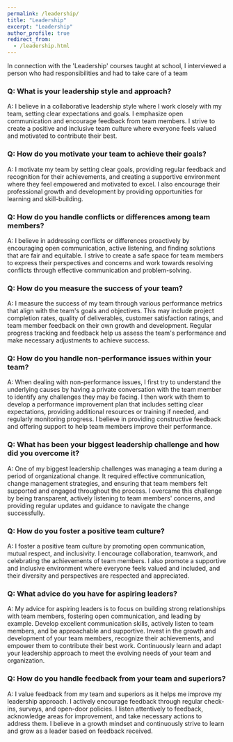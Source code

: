 ```yaml
---
permalink: /leadership/
title: "Leadership"
excerpt: "Leadership"
author_profile: true
redirect_from:
  - /leadership.html
---
```


In connection with the 'Leadership' courses taught at school, I interviewed a person who had responsibilities and had to take care of a team

### Q: What is your leadership style and approach?
A: I believe in a collaborative leadership style where I work closely with my team, setting clear expectations and goals. I emphasize open communication and encourage feedback from team members. I strive to create a positive and inclusive team culture where everyone feels valued and motivated to contribute their best.

### Q: How do you motivate your team to achieve their goals?
A: I motivate my team by setting clear goals, providing regular feedback and recognition for their achievements, and creating a supportive environment where they feel empowered and motivated to excel. I also encourage their professional growth and development by providing opportunities for learning and skill-building.

### Q: How do you handle conflicts or differences among team members?
A: I believe in addressing conflicts or differences proactively by encouraging open communication, active listening, and finding solutions that are fair and equitable. I strive to create a safe space for team members to express their perspectives and concerns and work towards resolving conflicts through effective communication and problem-solving.

### Q: How do you measure the success of your team?
A: I measure the success of my team through various performance metrics that align with the team's goals and objectives. This may include project completion rates, quality of deliverables, customer satisfaction ratings, and team member feedback on their own growth and development. Regular progress tracking and feedback help us assess the team's performance and make necessary adjustments to achieve success.

### Q: How do you handle non-performance issues within your team?
A: When dealing with non-performance issues, I first try to understand the underlying causes by having a private conversation with the team member to identify any challenges they may be facing. I then work with them to develop a performance improvement plan that includes setting clear expectations, providing additional resources or training if needed, and regularly monitoring progress. I believe in providing constructive feedback and offering support to help team members improve their performance.

### Q: What has been your biggest leadership challenge and how did you overcome it?
A: One of my biggest leadership challenges was managing a team during a period of organizational change. It required effective communication, change management strategies, and ensuring that team members felt supported and engaged throughout the process. I overcame this challenge by being transparent, actively listening to team members' concerns, and providing regular updates and guidance to navigate the change successfully.

### Q: How do you foster a positive team culture?
A: I foster a positive team culture by promoting open communication, mutual respect, and inclusivity. I encourage collaboration, teamwork, and celebrating the achievements of team members. I also promote a supportive and inclusive environment where everyone feels valued and included, and their diversity and perspectives are respected and appreciated.

### Q: What advice do you have for aspiring leaders?
A: My advice for aspiring leaders is to focus on building strong relationships with team members, fostering open communication, and leading by example. Develop excellent communication skills, actively listen to team members, and be approachable and supportive. Invest in the growth and development of your team members, recognize their achievements, and empower them to contribute their best work. Continuously learn and adapt your leadership approach to meet the evolving needs of your team and organization.

### Q: How do you handle feedback from your team and superiors?
A: I value feedback from my team and superiors as it helps me improve my leadership approach. I actively encourage feedback through regular check-ins, surveys, and open-door policies. I listen attentively to feedback, acknowledge areas for improvement, and take necessary actions to address them. I believe in a growth mindset and continuously strive to learn and grow as a leader based on feedback received.
